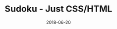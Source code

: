 ---
title: 'Sudoku - Just CSS/HTML'
description: 'Complete a sudoku puzzle without Javascript or server-side interaction.'
gametype: 'simple'
gameid: 68
date: 2018-06-20
tags: []
draft: false
type: 'games'
num19: [{'idx':1,'arr1':[1,2,3,4,5,6,7,8,9],'arr2':[1,2,3,4,5,6,7,8,9]},{'idx':2,'arr1':[1,2,3,4,5,6,7,8,9],'arr2':[1,2,3,4,5,6,7,8,9]},{'idx':3,'arr1':[1,2,3,4,5,6,7,8,9],'arr2':[1,2,3,4,5,6,7,8,9]},{'idx':4,'arr1':[1,2,3,4,5,6,7,8,9],'arr2':[1,2,3,4,5,6,7,8,9]},{'idx':5,'arr1':[1,2,3,4,5,6,7,8,9],'arr2':[1,2,3,4,5,6,7,8,9]},{'idx':6,'arr1':[1,2,3,4,5,6,7,8,9],'arr2':[1,2,3,4,5,6,7,8,9]},{'idx':7,'arr1':[1,2,3,4,5,6,7,8,9],'arr2':[1,2,3,4,5,6,7,8,9]},{'idx':8,'arr1':[1,2,3,4,5,6,7,8,9],'arr2':[1,2,3,4,5,6,7,8,9]},{'idx':9,'arr1':[1,2,3,4,5,6,7,8,9],'arr2':[1,2,3,4,5,6,7,8,9]}]
puzzle: [[0, 4, 9, 0, 0, 0, 0, 0, 0], [0, 0, 0, 5, 0, 3, 0, 0, 8], [0, 3, 0, 1, 4, 6, 0, 0, 5], [3, 0, 5, 0, 2, 0, 0, 7, 0], [0, 1, 0, 0, 0, 0, 0, 0, 0], [2, 0, 4, 0, 3, 0, 0, 8, 0], [0, 8, 0, 3, 5, 2, 0, 0, 6], [0, 0, 0, 9, 0, 4, 0, 0, 7], [0, 9, 3, 0, 0, 0, 0, 0, 0]]
layout: 'sudokucssstatic'
---